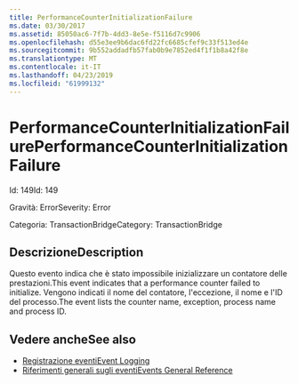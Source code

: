 ```yaml
---
title: PerformanceCounterInitializationFailure
ms.date: 03/30/2017
ms.assetid: 85050ac6-7f7b-4dd3-8e5e-f5116d7c9906
ms.openlocfilehash: d55e3ee9b6dac6fd22fc6685cfef9c33f513ed4e
ms.sourcegitcommit: 9b552addadfb57fab0b9e7852ed4f1f1b8a42f8e
ms.translationtype: MT
ms.contentlocale: it-IT
ms.lasthandoff: 04/23/2019
ms.locfileid: "61999132"
---
```

# <a name="performancecounterinitializationfailure"></a><span data-ttu-id="7dcd0-102">PerformanceCounterInitializationFailure</span><span class="sxs-lookup"><span data-stu-id="7dcd0-102">PerformanceCounterInitializationFailure</span></span>
<span data-ttu-id="7dcd0-103">Id: 149</span><span class="sxs-lookup"><span data-stu-id="7dcd0-103">Id: 149</span></span>  
  
 <span data-ttu-id="7dcd0-104">Gravità: Error</span><span class="sxs-lookup"><span data-stu-id="7dcd0-104">Severity: Error</span></span>  
  
 <span data-ttu-id="7dcd0-105">Categoria: TransactionBridge</span><span class="sxs-lookup"><span data-stu-id="7dcd0-105">Category: TransactionBridge</span></span>  
  
## <a name="description"></a><span data-ttu-id="7dcd0-106">Descrizione</span><span class="sxs-lookup"><span data-stu-id="7dcd0-106">Description</span></span>  
 <span data-ttu-id="7dcd0-107">Questo evento indica che è stato impossibile inizializzare un contatore delle prestazioni.</span><span class="sxs-lookup"><span data-stu-id="7dcd0-107">This event indicates that a performance counter failed to initialize.</span></span> <span data-ttu-id="7dcd0-108">Vengono indicati il nome del contatore, l'eccezione, il nome e l'ID del processo.</span><span class="sxs-lookup"><span data-stu-id="7dcd0-108">The event lists the counter name, exception, process name and process ID.</span></span>  
  
## <a name="see-also"></a><span data-ttu-id="7dcd0-109">Vedere anche</span><span class="sxs-lookup"><span data-stu-id="7dcd0-109">See also</span></span>

- [<span data-ttu-id="7dcd0-110">Registrazione eventi</span><span class="sxs-lookup"><span data-stu-id="7dcd0-110">Event Logging</span></span>](../../../../../docs/framework/wcf/diagnostics/event-logging/index.md)
- [<span data-ttu-id="7dcd0-111">Riferimenti generali sugli eventi</span><span class="sxs-lookup"><span data-stu-id="7dcd0-111">Events General Reference</span></span>](../../../../../docs/framework/wcf/diagnostics/event-logging/events-general-reference.md)

